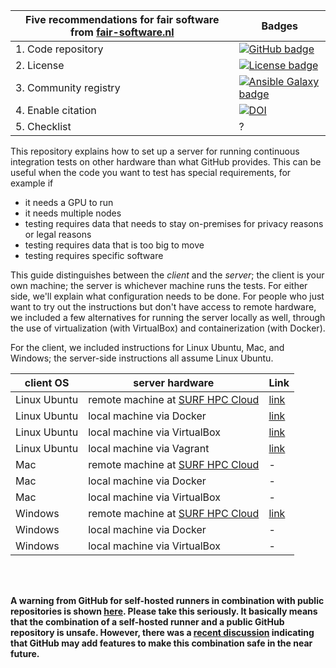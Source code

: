| Five recommendations for fair software from [fair-software.nl](https://fair-software.nl) | Badges |
| --- | --- |
| 1. Code repository | [![GitHub badge](https://img.shields.io/badge/github-repo-000.svg?logo=github&labelColor=gray&color=blue)](https://github.com/ci-for-science/self-hosted-runners/) |
| 2. License | [![License badge](https://img.shields.io/github/license/ci-for-science/self-hosted-runners)](https://github.com/ci-for-science/self-hosted-runners/) |
| 3. Community registry | [![Ansible Galaxy badge](https://img.shields.io/badge/galaxy-fixme.fixme-660198.svg)](https://galaxy.ansible.com/fixme/fixme) |
| 4. Enable citation | [![DOI](https://zenodo.org/badge/DOI/10.5281/zenodo.3904265.svg)](https://doi.org/10.5281/zenodo.3904265) |
| 5. Checklist | ? |

This repository explains how to set up a server for running continuous integration tests on other hardware than what
GitHub provides. This can be useful when the code you want to test has special requirements, for example if

- it needs a GPU to run
- it needs multiple nodes
- testing requires data that needs to stay on-premises for privacy reasons or legal reasons
- testing requires data that is too big to move
- testing requires specific software

This guide distinguishes between the _client_ and the _server_; the client is your own machine; the server is whichever
machine runs the tests. For either side, we'll explain what configuration needs to be done. For people who just want to
try out the instructions but don't have access to remote hardware, we included a few alternatives for running the server
locally as well, through the use of virtualization (with VirtualBox) and containerization (with Docker).

For the client, we included instructions for Linux Ubuntu, Mac, and Windows; the server-side instructions all assume
Linux Ubuntu.

| client OS | server hardware | Link |
| --- | --- | --- |
| Linux Ubuntu | remote machine at [SURF HPC Cloud] | [link](ubuntu-surf-hpc-cloud/README.md) |
| Linux Ubuntu | local machine via Docker           | [link](ubuntu-docker/README.md) |
| Linux Ubuntu | local machine via VirtualBox       | [link](ubuntu-virtualbox/README.md) |
| Linux Ubuntu | local machine via Vagrant          | [link](ubuntu-vagrant/README.md) |
| Mac          | remote machine at [SURF HPC Cloud] | - |
| Mac          | local machine via Docker           | - |
| Mac          | local machine via VirtualBox       | - |
| Windows      | remote machine at [SURF HPC Cloud] | [link](windows-surf-hpc-cloud/README.md) |
| Windows      | local machine via Docker           | - |
| Windows      | local machine via VirtualBox       | - |

<br/><br/> 

**A warning from GitHub for self-hosted runners in combination with public repositories is shown [here](https://help.github.com/en/actions/hosting-your-own-runners/about-self-hosted-runners#self-hosted-runner-security-with-public-repositories). Please take this seriously. It basically means that the combination of a self-hosted runner and a public GitHub repository is unsafe. However, there was a [recent discussion](https://github.com/actions/runner/issues/494) indicating that GitHub may add features to make this combination safe in the near future.**

[SURF HPC Cloud]: https://userinfo.surfsara.nl/systems/hpc-cloud

   
